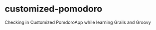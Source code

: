 customized-pomodoro
===================

Checking in Customized PomdoroApp while learning Grails and Groovy
